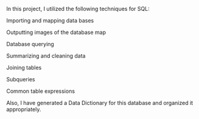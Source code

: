 In this project, I utilized the following techniques for SQL:

Importing and mapping data bases

Outputting images of the database map

Database querying

Summarizing and cleaning data

Joining tables

Subqueries

Common table expressions

Also, I have generated a Data Dictionary for this database and organized it appropriately. 

